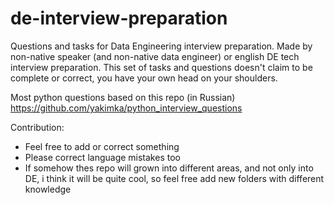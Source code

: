 # de-interview-preparation

Questions and tasks for Data Engineering interview preparation.
Made by non-native speaker (and non-native data engineer) or english DE tech interview preparation.
This set of tasks and questions doesn't claim to be complete or correct, you have your own head on your shoulders.

Most python questions based on this repo (in Russian)
https://github.com/yakimka/python_interview_questions

Contribution:
* Feel free to add or correct something
* Please correct language mistakes too
* If somehow thes repo will grown into different areas, and not only into DE, i think it will be quite cool, so feel free add new folders with different knowledge